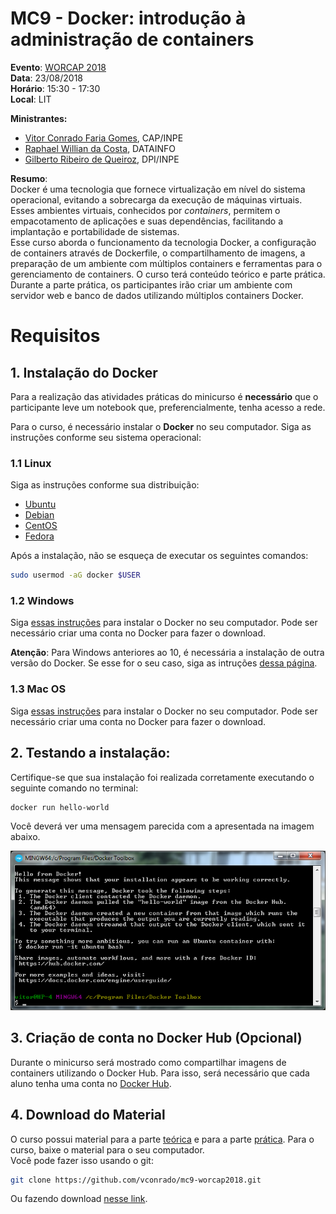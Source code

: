 # MC9 - Docker: introdução à administração de containers

 **Evento**: [WORCAP 2018](http://www.inpe.br/worcap/2018/)  
 **Data**: 23/08/2018  
 **Horário**: 15:30 - 17:30  
 **Local**: LIT  
 
**Ministrantes:**  
- [Vitor Conrado Faria Gomes](http://lattes.cnpq.br/2864513791602949), CAP/INPE  
- [Raphael Willian da Costa](http://lattes.cnpq.br/7394226786935007), DATAINFO
- [Gilberto Ribeiro de Queiroz](http://lattes.cnpq.br/9981634193003068), DPI/INPE

**Resumo**:  
Docker é uma tecnologia que fornece virtualização em nível do sistema operacional, evitando a sobrecarga da execução de máquinas virtuais. Esses ambientes virtuais, conhecidos por *containers*, permitem o empacotamento de aplicações e suas dependências, facilitando a implantação e portabilidade de sistemas.  
Esse curso aborda o funcionamento da tecnologia Docker, a configuração de containers através de Dockerfile, o compartilhamento de imagens, a preparação de um ambiente com múltiplos containers e ferramentas para o gerenciamento de containers. O curso terá conteúdo teórico e parte prática. Durante a parte prática, os participantes irão criar um ambiente com servidor web e banco de dados utilizando múltiplos containers Docker. 

# Requisitos

## 1. Instalação do Docker

Para a realização das atividades práticas do minicurso é **necessário** que o participante leve um notebook que, preferencialmente, tenha acesso a rede.  

Para o curso, é necessário instalar o **Docker** no seu computador. Siga as instruções conforme seu sistema operacional:

### 1.1 Linux

Siga as instruções conforme sua distribuição:  
  - [Ubuntu](https://docs.docker.com/install/linux/docker-ce/ubuntu/)
  - [Debian](https://docs.docker.com/install/linux/docker-ce/debian/)
  - [CentOS](https://docs.docker.com/install/linux/docker-ce/centos/)
  - [Fedora](https://docs.docker.com/install/linux/docker-ce/fedora/)
  
  
Após a instalação, não se esqueça de executar os seguintes comandos:

```bash
sudo usermod -aG docker $USER
```

### 1.2 Windows
Siga [essas instruções](https://store.docker.com/editions/community/docker-ce-desktop-windows) para instalar o Docker no seu computador. Pode ser necessário criar uma conta no Docker para fazer o download. 


**Atenção**: Para Windows anteriores ao 10, é necessária a instalação de outra versão do Docker. Se esse for o seu caso, siga as intruções [dessa página](https://docs.docker.com/toolbox/overview/).


### 1.3 Mac OS
Siga [essas instruções](https://docs.docker.com/docker-for-mac/install/) para instalar o Docker no seu computador. Pode ser necessário criar uma conta no Docker para fazer o download. 



## 2. Testando a instalação:
Certifique-se que sua instalação foi realizada corretamente executando o seguinte comando no terminal:

```bash
docker run hello-world
```

Você deverá ver uma mensagem parecida com a apresentada na imagem abaixo.

![Hello World !](./imgs/docker_hello_world.png "Hello World !")
## 3. Criação de conta no Docker Hub (Opcional)

Durante o minicurso será mostrado como compartilhar imagens de containers utilizando o Docker Hub. Para isso, será necessário que cada aluno tenha uma conta no [Docker Hub](https://hub.docker.com/). 


## 4. Download do Material

O curso possui material para a parte [teórica](teoria) e para a parte [prática](pratica).
Para o curso, baixe o material para o seu computador.  
Você pode fazer isso usando o git:  
```bash
git clone https://github.com/vconrado/mc9-worcap2018.git
```

Ou fazendo download [nesse link](https://codeload.github.com/vconrado/mc9-worcap2018/zip/master).


